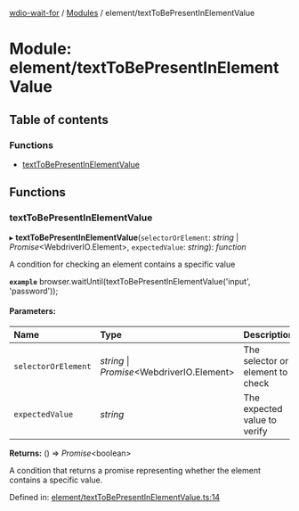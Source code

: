 [wdio-wait-for](../README.md) / [Modules](../modules.md) / element/textToBePresentInElementValue

# Module: element/textToBePresentInElementValue

## Table of contents

### Functions

- [textToBePresentInElementValue](element_texttobepresentinelementvalue.md#texttobepresentinelementvalue)

## Functions

### textToBePresentInElementValue

▸ **textToBePresentInElementValue**(`selectorOrElement`: *string* \| *Promise*<WebdriverIO.Element\>, `expectedValue`: *string*): *function*

A condition for checking an element contains a specific value

**`example`** 
browser.waitUntil(textToBePresentInElementValue('input', 'password'));

#### Parameters:

| Name | Type | Description |
| :------ | :------ | :------ |
| `selectorOrElement` | *string* \| *Promise*<WebdriverIO.Element\> | The selector or element to check |
| `expectedValue` | *string* | The expected value to verify |

**Returns:** () => *Promise*<boolean\>

A condition that returns a promise
    representing whether the element contains a specific value.

Defined in: [element/textToBePresentInElementValue.ts:14](https://github.com/webdriverio/wdio-wait-for/blob/074de0f/src/element/textToBePresentInElementValue.ts#L14)
